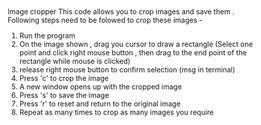 Image cropper
This code allows you to crop images and save them .
Following steps need to be folowed to crop these images - 
1. Run the program
2. On the image shown , drag you cursor to draw a rectangle (Select one point and click right mouse button , then drag to the end point of the rectangle while mouse is clicked)
3. release right mouse button to confirm selection (msg in terminal)
4. Press 'c' to crop the image
5. A new window opens up with the cropped image
6. Press 's' to save the image
7. Press 'r' to reset and return to the original image
8. Repeat as many times to crop as many images you require